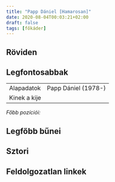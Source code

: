 ```yaml
---
title: "Papp Dániel [Hamarosan]"
date: 2020-08-04T00:03:21+02:00
draft: false
tags: [főkáder]
---
```


## Röviden



## Legfontosabbak

|                           |                                                                    |
| :---                      | :----                                                              |
| Alapadatok                | Papp Dániel (1978-)                                                |
| Kinek a kije              |                                                                    |

*Főbb pozíciói:*


## Legfőbb bűnei



## Sztori

## Feldolgozatlan linkek
